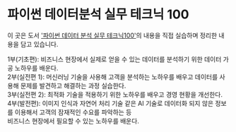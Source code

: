 # 파이썬 데이터분석 실무 테크닉 100
이 곳은 도서 ['파이썬 데이터 분석 실무 테크닉100'](https://product.kyobobook.co.kr/detail/S000001766439)의 내용을 직접 실습하며 정리한 내용을 담고 있습니다.

1부(기초편): 비즈니스 현장에서 실제로 얻을 수 있는 데이터를 분석하기 위한 데이터 가공 노하우를 배운다.  
2부(실전편 1): 머신러닝 기술을 사용해 고객을 분석하는 노하우를 배우고 데이터를 사용해 문제를 발견하고 해결하는 과정 실습한다.  
3부(실전편 2): 최적화 기술을 적용하기 위한 노하우를 배우고 경영 현황을 개선한다.  
4부(발전편): 이미지 인식과 자연어 처리 기술 같은 AI 기술로 데이터화 되지 않은 정보를 이용해서 고객의 잠재적인 수요를 파악하는 등  
비즈니스 현장에서 필요할 수 있는 노하우를 배운다.
